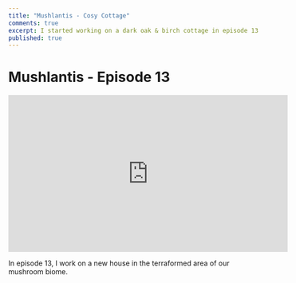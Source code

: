 ```yaml
---
title: "Mushlantis - Cosy Cottage"
comments: true
excerpt: I started working on a dark oak & birch cottage in episode 13 of Mushlantis.
published: true
---
```


# Mushlantis - Episode 13
<iframe width="560" height="315" src="https://www.youtube.com/embed/oNr-IaWsYsM" frameborder="0" allow="accelerometer; autoplay; encrypted-media; gyroscope; picture-in-picture" allowfullscreen></iframe>

In episode 13, I work on a new house in the terraformed area of our mushroom biome.
